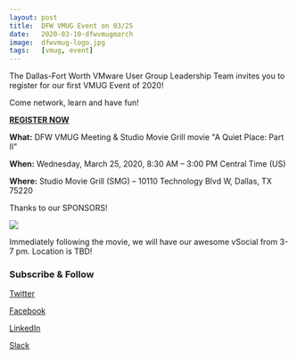 ```yaml
---
layout: post
title:  DFW VMUG Event on 03/25
date:   2020-03-10-dfwvmugmarch
image:  dfwvmug-logo.jpg
tags:   [vmug, event]
---
```

The Dallas-Fort Worth VMware User Group Leadership Team invites you to register for our first VMUG Event of 2020!

Come network, learn and have fun!

[**REGISTER NOW**][reglink]

[reglink]:  https://community.vmug.com/events/event-description?CalendarEventKey=bd5d79ae-fece-4a41-95c3-7df2edec2cf9&CommunityKey=728ccc0f-3171-43e8-8cbc-64119afb8c90&Home=%2fcommunities%2flocalcommunityhome

**What:** DFW VMUG Meeting & Studio Movie Grill movie "A Quiet Place: Part II"

**When:** Wednesday, March 25, 2020, 8:30 AM – 3:00 PM Central Time (US)

**Where:** Studio Movie Grill (SMG) – 10110 Technology Blvd W, Dallas, TX 75220

Thanks to our SPONSORS!

![]({{site.baseurl}}/img/march-sponsors.jpg)

Immediately following the movie, we will have our awesome vSocial from 3-7 pm. Location is TBD!

<h3> Subscribe & Follow </h3>

[Twitter](https://twitter.com/dfwvmug)

[Facebook](https://www.facebook.com/dfwvmug)

[LinkedIn](https://linkedin.com/groups/4456622)

[Slack](https://join.slack.com/t/dfwvmugmembers/shared_invite/enQtNjg0NzUzMTMyMDA2LWI4ZTcwMjNkNDZiZDg3MmM5Yjg2NDZlMDY4OWUxZDMyOTVhZDEwMWRiMjA5M2NlMzRmYTQwOWFkNGNkOTVhNzE
)
